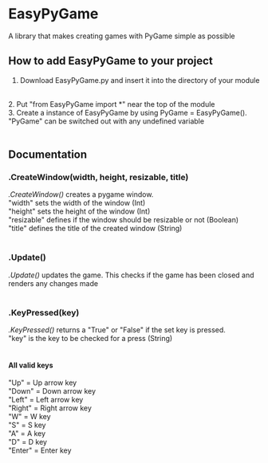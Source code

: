 # EasyPyGame
A library that makes creating games with PyGame simple as possible

## How to add EasyPyGame to your project
1. Download EasyPyGame.py and insert it into the directory of your module
<br/>
2. Put "from EasyPyGame import *" near the top of the module
<br/>
3. Create a instance of EasyPyGame by using PyGame = EasyPyGame(). "PyGame" can be switched out with any undefined variable
<br/>
<br/>

## Documentation
### .CreateWindow(width, height, resizable, title)
_.CreateWindow()_ creates a pygame window.
<br/>
"width" sets the width of the window (Int)
<br/>
"height" sets the height of the window (Int)
<br/>
"resizable" defines if the window should be resizable or not (Boolean)
<br/>
"title" defines the title of the created window (String)
<br/>
<br/>

### .Update()
_.Update()_ updates the game. This checks if the game has been closed and renders any changes made
<br/>
<br/>

### .KeyPressed(key)
_.KeyPressed()_ returns a "True" or "False" if the set key is pressed.
<br/>
"key" is the key to be checked for a press (String)
<br/>
<br/>

#### All valid keys
"Up" = Up arrow key
<br/>
"Down" = Down arrow key
<br/>
"Left" = Left arrow key
<br/>
"Right" = Right arrow key
<br/>
"W" = W key
<br/>
"S" = S key
<br/>
"A" = A key
<br/>
"D" = D key
<br/>
"Enter" = Enter key
